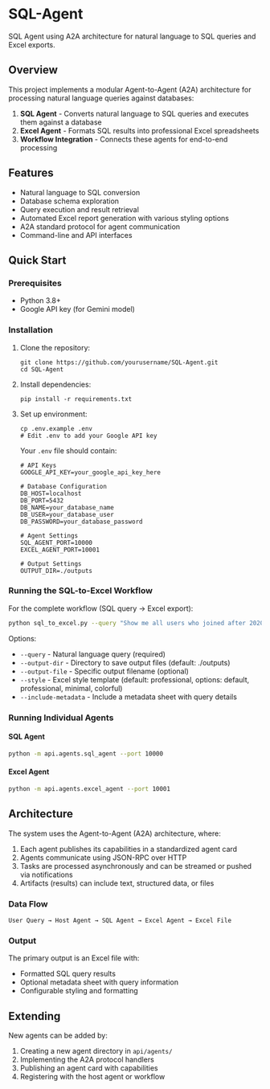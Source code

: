 # SQL-Agent

SQL Agent using A2A architecture for natural language to SQL queries and Excel exports.

## Overview

This project implements a modular Agent-to-Agent (A2A) architecture for processing natural language queries against databases:

1. **SQL Agent** - Converts natural language to SQL queries and executes them against a database
2. **Excel Agent** - Formats SQL results into professional Excel spreadsheets
3. **Workflow Integration** - Connects these agents for end-to-end processing

## Features

- Natural language to SQL conversion
- Database schema exploration
- Query execution and result retrieval
- Automated Excel report generation with various styling options
- A2A standard protocol for agent communication
- Command-line and API interfaces

## Quick Start

### Prerequisites

- Python 3.8+
- Google API key (for Gemini model)

### Installation

1. Clone the repository:
   ```
   git clone https://github.com/yourusername/SQL-Agent.git
   cd SQL-Agent
   ```

2. Install dependencies:
   ```
   pip install -r requirements.txt
   ```

3. Set up environment:
   ```
   cp .env.example .env
   # Edit .env to add your Google API key
   ```

   Your `.env` file should contain:
   ```
   # API Keys
   GOOGLE_API_KEY=your_google_api_key_here

   # Database Configuration
   DB_HOST=localhost
   DB_PORT=5432
   DB_NAME=your_database_name
   DB_USER=your_database_user
   DB_PASSWORD=your_database_password

   # Agent Settings
   SQL_AGENT_PORT=10000
   EXCEL_AGENT_PORT=10001

   # Output Settings
   OUTPUT_DIR=./outputs
   ```

### Running the SQL-to-Excel Workflow

For the complete workflow (SQL query → Excel export):

```bash
python sql_to_excel.py --query "Show me all users who joined after 2020" --style professional
```

Options:
- `--query` - Natural language query (required)
- `--output-dir` - Directory to save output files (default: ./outputs)
- `--output-file` - Specific output filename (optional)
- `--style` - Excel style template (default: professional, options: default, professional, minimal, colorful)
- `--include-metadata` - Include a metadata sheet with query details

### Running Individual Agents

#### SQL Agent

```bash
python -m api.agents.sql_agent --port 10000
```

#### Excel Agent

```bash
python -m api.agents.excel_agent --port 10001
```

## Architecture

The system uses the Agent-to-Agent (A2A) architecture, where:

1. Each agent publishes its capabilities in a standardized agent card
2. Agents communicate using JSON-RPC over HTTP
3. Tasks are processed asynchronously and can be streamed or pushed via notifications
4. Artifacts (results) can include text, structured data, or files

### Data Flow

```
User Query → Host Agent → SQL Agent → Excel Agent → Excel File
```

### Output

The primary output is an Excel file with:
- Formatted SQL query results
- Optional metadata sheet with query information
- Configurable styling and formatting

## Extending

New agents can be added by:
1. Creating a new agent directory in `api/agents/`
2. Implementing the A2A protocol handlers
3. Publishing an agent card with capabilities
4. Registering with the host agent or workflow
